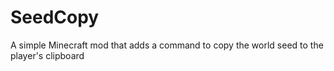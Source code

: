 # SeedCopy
A simple Minecraft mod that adds a command to copy the world seed to the player's clipboard
